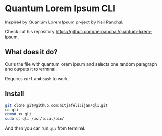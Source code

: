 # Quantum Lorem Ipsum CLI

Inspired by Quantum Lorem Ipsum project by [Neil
Panchal](https://neil.computer/).

Check out his repository https://github.com/neilpanchal/quantum-lorem-ipsum.

## What does it do?

Curls the file with quantum lorem ipsum and selects one random paragraph and
outputs it to terminal.

Requires `curl` and `bash` to work.

## Install

```sh
git clone git@github.com:mitjafelicijan/qli.git
cd qli
chmod +x qli
sudo cp qli /usr/local/bin/
```

And then you can run `qli` from terminal.
